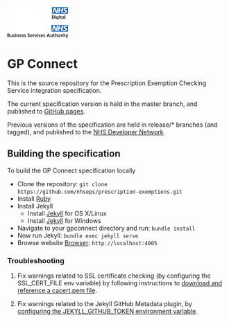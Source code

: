 <img src="images/logo.png" height=72>

# GP Connect

This is the source repository for the Prescription Exemption Checking Service integration specification.

The current specification version is held in the master branch, and published to <a href="https://nhseps.github.io/prescription-exemptions/">GitHub pages</a>.

Previous versions of the specification are held in release/* branches (and tagged), and published to the <a href="https://developer.nhs.uk/prescription-exemptions-releases/">NHS Developer Network</a>.

## Building the specification

To build the GP Connect specification locally

- Clone the repository: `git clone https://github.com/nhseps/prescription-exemptions.git`
- Install [Ruby](https://www.ruby-lang.org/en/documentation/installation/#homebrew)
- Install Jekyll
  - Install [Jekyll](https://jekyllrb.com/docs/installation/) for OS X/Linux
  - Install [Jekyll](https://jekyllrb.com/docs/windows/) for Windows
- Navigate to your gpconnect directory and run: `bundle install`
- Now run Jekyll: `bundle exec jekyll serve`
- Browse website [Browser](http://localhost:4005): `http://localhost:4005`

### Troubleshooting

1) Fix warnings related to SSL certificate checking (by configuring the SSL_CERT_FILE env variable) by following instructions to [download and reference a cacert.pem file](https://gist.github.com/fnichol/867550).

2) Fix warnings related to the Jekyll GitHub Metadata plugin, by [configuring the JEKYLL_GITHUB_TOKEN environment variable](https://github.com/jekyll/github-metadata).
